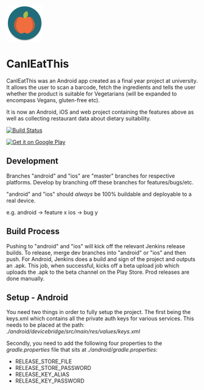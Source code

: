 ![](/other/logo.png?raw=true)
# CanIEatThis
CanIEatThis was an Android app created as a final year project at university. It allows the user to scan a barcode, fetch the ingredients and tells the user whether the product is suitable for Vegetarians (will be expanded to encompass Vegans, gluten-free etc).

It is now an Android, iOS and web project containing the features above as well as collecting restaurant data about dietary suitability.

[![Build Status](http://217.67.52.70:8080/buildStatus/icon?job=CanIEatThis)](http://217.67.52.70:8080/job/CanIEatThis/)

<a href='https://play.google.com/store/apps/details?id=com.adamshort.canieatthis.app&utm_source=global_co&utm_medium=prtnr&utm_content=Mar2515&utm_campaign=PartBadge&pcampaignid=MKT-Other-global-all-co-prtnr-py-PartBadge-Mar2515-1'><img alt='Get it on Google Play' src='https://play.google.com/intl/en_gb/badges/images/generic/en_badge_web_generic.png' height='100'/></a>

## Development

Branches "android" and "ios" are "master" branches for respective platforms. Develop by branching off these branches for features/bugs/etc.

"android" and "ios" should *always* be 100% buildable and deployable to a real device.

e.g. 
android -> feature x
ios -> bug y

## Build Process
Pushing to "android" and "ios" will kick off the relevant Jenkins release builds. To release, merge dev branches into "android" or "ios" and then push. For Android, Jenkins does a build and sign of the project and outputs an .apk. This job, when successful, kicks off a beta upload job which uploads the .apk to the beta channel on the Play Store. Prod releases are done manually.

## Setup - Android
You need two things in order to fully setup the project. The first being the keys.xml which contains all the private auth keys for various services.
This needs to be placed at the path: _./android/devicebridge/src/main/res/values/keys.xml_

Secondly, you need to add the following four properties to the _gradle.properties_ file that sits at _./android/gradle.properties_:
- RELEASE_STORE_FILE
- RELEASE_STORE_PASSWORD
- RELEASE_KEY_ALIAS
- RELEASE_KEY_PASSWORD

